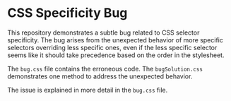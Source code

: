 # CSS Specificity Bug

This repository demonstrates a subtle bug related to CSS selector specificity.  The bug arises from the unexpected behavior of more specific selectors overriding less specific ones, even if the less specific selector seems like it should take precedence based on the order in the stylesheet.

The `bug.css` file contains the erroneous code. The `bugSolution.css` demonstrates one method to address the unexpected behavior.

The issue is explained in more detail in the `bug.css` file.